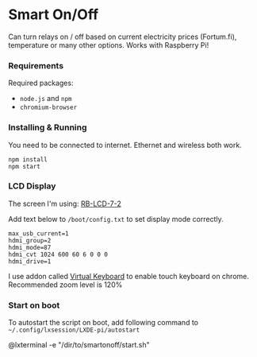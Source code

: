 # Smart On/Off

Can turn relays on / off based on current electricity prices (Fortum.fi), temperature or many other options. Works with Raspberry Pi!

### Requirements

Required packages:
* `node.js` and `npm`
* `chromium-browser`

### Installing & Running

You need to be connected to internet. Ethernet and wireless both work.

```
npm install
npm start
```

### LCD Display

The screen I'm using: [RB-LCD-7-2](https://www.conrad.de/de/raspberry-pi-display-modul-rb-lcd-7-2-raspberry-pi-banana-pi-cubieboard-pcduino-1543962.html)

Add text below to `/boot/config.txt` to set display mode correctly.

```
max_usb_current=1
hdmi_group=2
hdmi_mode=87
hdmi_cvt 1024 600 60 6 0 0 0
hdmi_drive=1
```

I use addon called [Virtual Keyboard](https://chrome.google.com/webstore/detail/virtual-keyboard/pflmllfnnabikmfkkaddkoolinlfninn) to enable touch keyboard on chrome. Recommended zoom level is 120%

### Start on boot

To autostart the script on boot, add following command to `~/.config/lxsession/LXDE-pi/autostart`

@lxterminal -e "/dir/to/smartonoff/start.sh"
